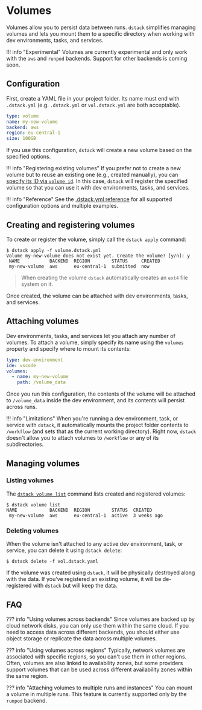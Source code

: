 # Volumes

Volumes allow you to persist data between runs. `dstack` simplifies managing volumes and lets you mount them to a specific
directory when working with dev environments, tasks, and services.

!!! info "Experimental"
    Volumes are currently experimental and only work with the `aws` and `runpod` backends.
    Support for other backends is coming soon.

## Configuration

First, create a YAML file in your project folder. Its name must end with `.dstack.yml` (e.g. `.dstack.yml` or `vol.dstack.yml`
are both acceptable).

<div editor-title="vol.dstack.yml"> 

```yaml
type: volume
name: my-new-volume
backend: aws
region: eu-central-1
size: 100GB
```

</div>

If you use this configuration, `dstack` will create a new volume based on the specified options.

!!! info "Registering existing volumes"
    If you prefer not to create a new volume but to reuse an existing one (e.g., created manually), you can 
    [specify its ID via `volume_id`](../reference/dstack.yml/volume.md#register-volume). In this case, `dstack` will register the specified volume so that you can use it with dev environments, tasks, and services.

!!! info "Reference"
    See the [.dstack.yml reference](../reference/dstack.yml/dev-environment.md)
    for all supported configuration options and multiple examples.

## Creating and registering volumes

To create or register the volume, simply call the `dstack apply` command:

<div class="termy">

```shell
$ dstack apply -f volume.dstack.yml
Volume my-new-volume does not exist yet. Create the volume? [y/n]: y
 NAME           BACKEND  REGION        STATUS     CREATED 
 my-new-volume  aws      eu-central-1  submitted  now     

```

</div>

> When creating the volume `dstack` automatically creates an `ext4` file system on it.

Once created, the volume can be attached with dev environments, tasks, and services.

## Attaching volumes

Dev environments, tasks, and services let you attach any number of volumes.
To attach a volume, simply specify its name using the `volumes` property and specify where to mount its contents:

<div editor-title=".dstack.yml"> 

```yaml
type: dev-environment
ide: vscode
volumes:
  - name: my-new-volume
    path: /volume_data
```

</div>

Once you run this configuration, the contents of the volume will be attached to `/volume_data` inside the dev environment, 
and its contents will persist across runs.

!!! info "Limitations"
    When you're running a dev environment, task, or service with `dstack`, it automatically mounts the project folder contents
    to `/workflow` (and sets that as the current working directory). Right now, `dstack` doesn't allow you to 
    attach volumes to `/workflow` or any of its subdirectories.

## Managing volumes

### Listing volumes

The [`dstack volume list`](../reference/cli/index.md#dstack-gateway-list) command lists created and registered volumes:

```
$ dstack volume list
NAME            BACKEND  REGION        STATUS  CREATED
 my-new-volume  aws      eu-central-1  active  3 weeks ago
```

### Deleting volumes

When the volume isn't attached to any active dev environment, task, or service, you can delete it using `dstack delete`:

```shell
$ dstack delete -f vol.dstack.yaml
```

If the volume was created using `dstack`, it will be physically destroyed along with the data.
If you've registered an existing volume, it will be de-registered with `dstack` but will keep the data.

## FAQ

??? info "Using volumes across backends"
    Since volumes are backed up by cloud network disks, you can only use them within the same cloud. If you need to access
    data across different backends, you should either use object storage or replicate the data across multiple volumes.

??? info "Using volumes across regions"
    Typically, network volumes are associated with specific regions, so you can't use them in other regions. Often,
    volumes are also linked to availability zones, but some providers support volumes that can be used across different
    availability zones within the same region.

??? info "Attaching volumes to multiple runs and instances"
    You can mount a volume in multiple runs.
    This feature is currently supported only by the `runpod` backend.
